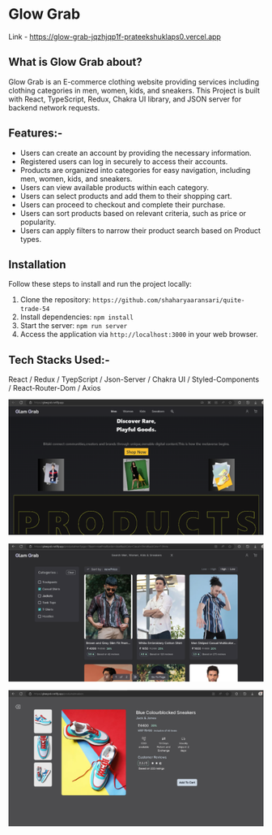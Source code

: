 # Glow Grab

Link - https://glow-grab-jqzhjqp1f-prateekshuklaps0.vercel.app

## What is Glow Grab about?

Glow Grab is an E-commerce clothing website providing services including clothing categories in men, women, kids, and sneakers.
This Project is built with React, TypeScript, Redux, Chakra UI library, and JSON server for backend network requests.

## Features:-

- Users can create an account by providing the necessary information.
- Registered users can log in securely to access their accounts.
- Products are organized into categories for easy navigation, including men, women, kids, and sneakers.
- Users can view available products within each category.
- Users can select products and add them to their shopping cart.
- Users can proceed to checkout and complete their purchase.
- Users can sort products based on relevant criteria, such as price or popularity.
- Users can apply filters to narrow their product search based on Product types.

## Installation

Follow these steps to install and run the project locally:

1. Clone the repository: `https://github.com/shaharyaaransari/quite-trade-54`
2. Install dependencies: `npm install`
3. Start the server: `npm run server`
4. Access the application via `http://localhost:3000` in your web browser.

## Tech Stacks Used:-

React / Redux / TyepScript / Json-Server / Chakra UI / Styled-Components / React-Router-Dom / Axios

![Landing Page](./src/images/WebsiteImages/LandingPage.png)

![Product Page](./src/images/WebsiteImages/ProductPage.png)

![Single Product](./src/images/WebsiteImages/SingleProductPage.png)
